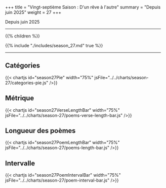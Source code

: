 +++
title = "Vingt-septième Saison : D'un rêve à l'autre"
summary = "Depuis juin 2025"
weight = 27
+++

Depuis juin 2025

---
{{% children  %}}

{{% include "./includes/season_27.md" true %}}

---
## Catégories
{{< chartjs id="season27Pie" width="75%" jsFile="../../charts/season-27/categories-pie.js" />}}
## Métrique
{{< chartjs id="season27VerseLengthBar" width="75%" jsFile="../../charts/season-27/poems-verse-length-bar.js" />}}
## Longueur des poèmes
{{< chartjs id="season27PoemLengthBar" width="75%" jsFile="../../charts/season-27/poems-length-bar.js" />}}
## Intervalle
{{< chartjs id="season27PoemIntervalBar" width="75%" jsFile="../../charts/season-27/poem-interval-bar.js" />}}
